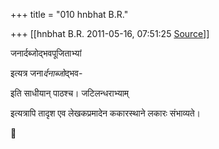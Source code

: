 +++
title = "010 hnbhat B.R."

+++
[[hnbhat B.R.	2011-05-16, 07:51:25 [Source](https://groups.google.com/g/samskrita/c/3KQj_fx2sgM)]]



जनार्दब्जोद्भवपूजिताभ्यां

  

इत्यत्र जना*र्दनाब्जो*द्भव-

  

इति साधीयान् पाठश्च। जटिलन्धराभ्याम्

इत्यत्रापि तादृश एव लेखकप्रमादेन ककारस्थाने लकारः संभाव्यते।  



